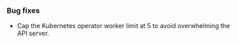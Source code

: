 ### Bug fixes

- Cap the Kubernetes operator worker limit at 5 to avoid overwhelming the API server.
